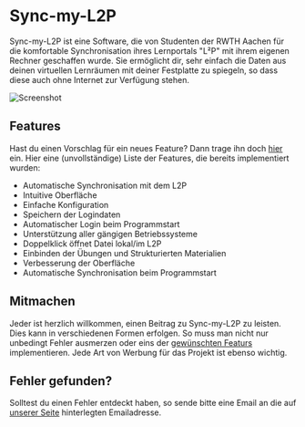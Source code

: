 ﻿Sync-my-L2P
===========


Sync-my-L2P ist eine Software, die von Studenten der RWTH Aachen für die komfortable Synchronisation ihres Lernportals "L²P" mit ihrem eigenen Rechner geschaffen wurde. Sie ermöglicht dir, sehr einfach die Daten aus deinen virtuellen Lernräumen mit deiner Festplatte zu spiegeln, so dass diese auch ohne Internet zur Verfügung stehen.

![Screenshot](http://sync-my-l2p.de/preview/browser.jpg)

Features
--------


Hast du einen Vorschlag für ein neues Feature? Dann trage ihn doch [hier](https://github.com/Sync-my-L2P/Sync-my-L2P/wiki/Neue-Features) ein.
Hier eine (unvollständige) Liste der Features, die bereits implementiert wurden:

+   Automatische Synchronisation mit dem L2P
+   Intuitive Oberfläche
+   Einfache Konfiguration
+   Speichern der Logindaten
+   Automatischer Login beim Programmstart
+   Unterstützung aller gängigen Betriebssysteme
+   Doppelklick öffnet Datei lokal/im L2P
+   Einbinden der Übungen und Strukturierten Materialien
+   Verbesserung der Oberfläche
+   Automatische Synchronisation beim Programmstart


Mitmachen
---------


Jeder ist herzlich willkommen, einen Beitrag zu Sync-my-L2P zu leisten. Dies kann in verschiedenen Formen erfolgen.
So muss man nicht nur unbedingt Fehler ausmerzen oder eins der [gewünschten Featurs](https://github.com/Sync-my-L2P/Sync-my-L2P/wiki/Neue-Features) implementieren. Jede Art von Werbung für das Projekt ist ebenso wichtig.


Fehler gefunden?
----------------

Solltest du einen Fehler entdeckt haben, so sende bitte eine Email an die auf [unserer Seite](http://www.sync-my-l2p.de/) hinterlegten Emailadresse.